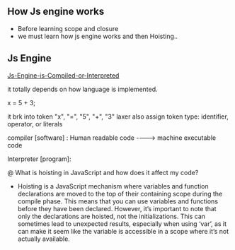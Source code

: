 ## How Js engine works
- Before learning scope and closure
- we must learn how js engine works and then Hoisting..


## Js Engine
[Js-Engine-is-Compiled-or-Interpreted](https://robiul.dev/is-javascript-compiled-or-interpreted-language)


it totally depends on how language is implemented.

x = 5 + 3;

it brk into token "x", "=", "5", "+", "3"
laxer also assign token type: identifier, operator, or literals

compiler [software] : Human readable code ----> machine executable code

Interpreter [program]: 














@ What is hoisting in JavaScript and how does it affect my code?
- Hoisting is a JavaScript mechanism where variables and function declarations are moved to the top of their containing scope during the compile phase. This means that you can use variables and functions before they have been declared. However, it’s important to note that only the declarations are hoisted, not the initializations. This can sometimes lead to unexpected results, especially when using ‘var’, as it can make it seem like the variable is accessible in a scope where it’s not actually available.

